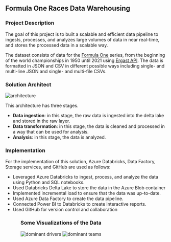 ## Formula One Races Data Warehousing
### Project Description
The goal of this project is to built a scalable and efficient data pipeline to ingests, processes, and analyzes large volumes of data in near real-time, and stores the processed data in a scalable way.

The dataset consists of data for the <a href='https://en.wikipedia.org/wiki/Formula_One' method='Post'>Formula One</a> series, from the beginning of the world championships in 1950 until 2021 using <a href='http://ergast.com/mrd/'>Ergast API</a>. The data is formatted in JSON and CSV in different possible ways including single- and multi-line JSON and single- and multi-file CSVs.

### Solution Architect

![architecture](https://user-images.githubusercontent.com/51984649/231533779-744b1d92-8991-42f5-8461-0f83c54ebb76.PNG)

This architecture has three stages.
<ul>
  <li><b>Data ingestion</b>: in this stage, the raw data is ingested into the delta lake and stored in the raw layer.</li>
  <li><b>Data transformation</b>: in this stage, the data is cleaned and processed in a way that can be used for analysis.</li>
  <li><b>Analysis</b>: in this stage, the data is analyzed.</li>
</ul>

### Implementation
For the implementation of this solution, Azure Databricks, Data Factory, Storage services, and GitHub are used as follows:
 <ul>
  <li>Leveraged Azure Databricks to ingest, process, and analyze the data using Python and SQL notebooks.</li>
  <li>Used Databricks Delta Lake to store the data in the Azure Blob container</li>
  <li>Implemented incremental load to ensure that the data was up-to-date.</li>
  <li>Used Azure Data Factory to create the data pipeline.</li>
  <li>Connected Power BI to Databricks to create interactive reports.</li>
  <li>Used GitHub for version control and collaboration</li>
 <ul>

### Some Visualizations of the Data
![dominant drivers](https://user-images.githubusercontent.com/51984649/231537453-14870cec-32ef-4f72-8628-299ef98d88be.PNG)
![dominant teams](https://user-images.githubusercontent.com/51984649/231537480-3d6fb82c-bcf2-41dc-a6e2-2c933c5c75b7.PNG)

